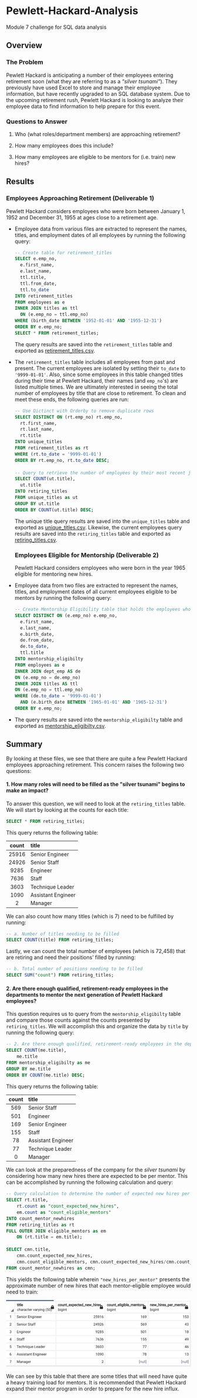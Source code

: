 # Pewlett-Hackard-Analysis

Module 7 challenge for SQL data analysis

## Overview

### The Problem

Pewlett Hackard is anticipating a number of their employees entering retirement soon (what they are referring to as a *“silver tsunami”*). They previously have used Excel to store and manage their employee information, but have recently upgraded to an SQL database system. Due to the upcoming retirement rush, Pewlett Hackard is looking to analyze their employee data to find information to help prepare for this event.

### Questions to Answer

1. Who (what roles/department members) are approaching retirement?

2. How many employees does this include?

3. How many employees are eligible to be mentors for (i.e. train) new hires?

   

## Results

### Employees Approaching Retirement (Deliverable 1)

Pewlett Hackard considers employees who were born between January 1, 1952 and December 31, 1955 at ages close to a retirement age.

- Employee data from various files are extracted to represent the names, titles, and employment dates of all employees by running the following query:

  ```sql
  -- Create table for retirement_titles
  SELECT e.emp_no,
  	e.first_name,
  	e.last_name,
  	ttl.title,
  	ttl.from_date,
  	ttl.to_date
  INTO retirement_titles
  FROM employees as e
  INNER JOIN titles as ttl
  	ON (e.emp_no = ttl.emp_no)
  WHERE (birth_date BETWEEN '1952-01-01' AND '1955-12-31')
  ORDER BY e.emp_no;
  SELECT * FROM retirement_titles;
  ```

  The query results are saved into the `retirement_titles` table and exported as [retirement_titles.csv](https://raw.githubusercontent.com/luperrin/07-Pewlett-Hackard-Analysis-lukeperrin/main/Data/retirement_titles.csv).

- The `retirement_titles` table includes all employees from past and present. The current employees are isolated by setting their `to_date` to `'9999-01-01'`. Also, since some employees in this table changed titles during their time at Pewlett Hackard, their names (and `emp_no`'s) are listed multiple times. We are ultimately interested in seeing the total number of employees by title that are close to retirement. To clean and meet these ends, the following queries are run:

  ```sql
  -- Use Dictinct with Orderby to remove duplicate rows
  SELECT DISTINCT ON (rt.emp_no) rt.emp_no,
  	rt.first_name,
  	rt.last_name,
  	rt.title
  INTO unique_titles
  FROM retirement_titles as rt
  WHERE (rt.to_date = '9999-01-01')
  ORDER BY rt.emp_no, rt.to_date DESC;
  
  -- Query to retrieve the number of employees by their most recent job title who are about to retire
  SELECT COUNT(ut.title),
  	ut.title
  INTO retiring_titles
  FROM unique_titles as ut
  GROUP BY ut.title
  ORDER BY COUNT(ut.title) DESC;
  ```

  The unique title query results are saved into the `unique_titles` table and exported as [unique_titles.csv](https://raw.githubusercontent.com/luperrin/07-Pewlett-Hackard-Analysis-lukeperrin/main/Data/unique_titles.csv). Likewise, the current employees query results are saved into the `retiring_titles` table and exported as [retiring_titles.csv](https://raw.githubusercontent.com/luperrin/07-Pewlett-Hackard-Analysis-lukeperrin/main/Data/retiring_titles.csv).

  

  ### Employees Eligible for Mentorship (Deliverable 2)

  Pewlett Hackard considers employees who were born in the year 1965 eligible for mentoring new hires.

- Employee data from two files are extracted to represent the names, titles, and employment dates of all current employees eligible to be mentors by running the following query:

  ```sql
  -- Create Mentorship Eligibility table that holds the employees who are eligible to participate in a mentorship program
  SELECT DISTINCT ON (e.emp_no) e.emp_no,
  	e.first_name,
  	e.last_name,
  	e.birth_date,
  	de.from_date,
  	de.to_date,
  	ttl.title
  INTO mentorship_eligibilty
  FROM employees as e
  INNER JOIN dept_emp AS de
  ON (e.emp_no = de.emp_no)
  INNER JOIN titles AS ttl
  ON (e.emp_no = ttl.emp_no)
  WHERE (de.to_date = '9999-01-01')
  	AND (e.birth_date BETWEEN '1965-01-01' AND '1965-12-31')
  ORDER BY e.emp_no;
  ```

- The query results are saved into the `mentorship_eligibilty` table and exported as [mentorship_eligibilty.csv](https://raw.githubusercontent.com/luperrin/07-Pewlett-Hackard-Analysis-lukeperrin/main/Data/mentorship_eligibilty.csv).



## Summary

By looking at these files, we see that there are quite a few Pewlett Hackard employees approaching retirement. This concern raises the following two questions:



#### 1. How many roles will need to be filled as the "silver tsunami" begins to make an impact?

To answer this question, we will need to look at the `retiring_titles` table. We will start by looking at the counts for each title:
```sql
SELECT * FROM retiring_titles;
```

This query returns the following table:

| count | title              |
| :---: | :----------------- |
| 25916 | Senior Engineer    |
| 24926 | Senior Staff       |
| 9285  | Engineer           |
| 7636  | Staff              |
| 3603  | Technique Leader   |
| 1090  | Assistant Engineer |
|   2   | Manager            |

We can also count how many titles (which is 7) need to be fulfilled by running:

```sql
-- a. Number of titles needing to be filled
SELECT COUNT(title) FROM retiring_titles;
```

Lastly, we can count the total number of employees (which is 72,458) that are retiring and need their positions’ filled by running:

```sql
-- b. Total number of positions needing to be filled
SELECT SUM("count") FROM retiring_titles;
```



#### 2. Are there enough qualified, retirement-ready employees in the departments to mentor the next generation of Pewlett Hackard employees?

This question requires us to query from the `mentorship_eligibilty` table and compare those counts against the counts presented by `retiring_titles`. We will accomplish this and organize the data by `title` by running the following query:

```sql
-- 2. Are there enough qualified, retirement-ready employees in the departments to mentor the next generation of Pewlett Hackard employees?
SELECT COUNT(me.title),
	me.title
FROM mentorship_eligibilty as me
GROUP BY me.title
ORDER BY COUNT(me.title) DESC;
```

This query returns the following table:

| count | title              |
| :---: | :----------------- |
|  569  | Senior Staff       |
|  501  | Engineer           |
|  169  | Senior Engineer    |
|  155  | Staff              |
|  78   | Assistant Engineer |
|  77   | Technique Leader   |
|   0   | Manager            |

We can look at the preparedness of the company for the *silver tsunami* by considering how many new hires there are expected to be per mentor. This can be accomplished by running the following calculation and query:
```sql
-- Query calculation to determine the number of expected new hires per mentor
SELECT rt.title,
	rt.count as "count_expected_new_hires",
	em.count as "count_eligible_mentors"
INTO count_mentor_newhires
FROM retiring_titles as rt
FULL OUTER JOIN eligible_mentors as em
	ON (rt.title = em.title);
	
SELECT cmn.title, 
	cmn.count_expected_new_hires, 
	cmn.count_eligible_mentors, cmn.count_expected_new_hires/cmn.count_eligible_mentors as "new_hires_per_mentor"
FROM count_mentor_newhires as cmn;
```

This yields the following table wherein `"new_hires_per_mentor"` presents the approximate number of new hires that each mentor-eligible employee would need to train:

![expected-newhires-per-mentor](README.Resources/expected-newhires-per-mentor.png)

We can see by this table that there are some titles that will need have quite a heavy training load for mentors. It is recommended that Pewlett Hackard expand their mentor program in order to prepare for the new hire influx.
